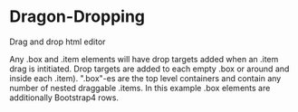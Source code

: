 # Dragon-Dropping
Drag and drop html editor

Any .box and .item elements will have drop targets added when an .item drag is intitiated. Drop targets are added to each empty .box or around and inside each .item). ".box"-es are the top level containers and contain any number of nested draggable .items.  In this example .box elements are additionally Bootstrap4 rows.
